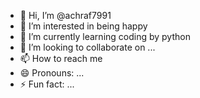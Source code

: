 - 👋 Hi, I’m @achraf7991
- 👀 I’m interested in being happy
- 🌱 I’m currently learning coding by python
- 💞️ I’m looking to collaborate on ...
- 📫 How to reach me 
- 😄 Pronouns: ...
- ⚡ Fun fact: ...

<!---
achraf7991/achraf7991 is a ✨ special ✨ repository because its `README.md` (this file) appears on your GitHub profile.
You can click the Preview link to take a look at your changes.
--->
